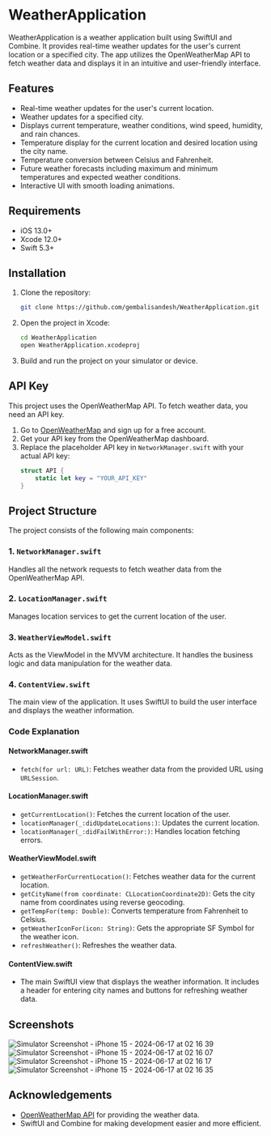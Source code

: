 # WeatherApplication

WeatherApplication is a weather application built using SwiftUI and Combine. It provides real-time weather updates for the user's current location or a specified city. The app utilizes the OpenWeatherMap API to fetch weather data and displays it in an intuitive and user-friendly interface.

## Features

- Real-time weather updates for the user's current location.
- Weather updates for a specified city.
- Displays current temperature, weather conditions, wind speed, humidity, and rain chances.
- Temperature display for the current location and desired location using the city name.
- Temperature conversion between Celsius and Fahrenheit.
- Future weather forecasts including maximum and minimum temperatures and expected weather conditions.
- Interactive UI with smooth loading animations.

## Requirements

- iOS 13.0+
- Xcode 12.0+
- Swift 5.3+

## Installation

1. Clone the repository:
   ```sh
   git clone https://github.com/gembalisandesh/WeatherApplication.git
   ```
2. Open the project in Xcode:
   ```sh
   cd WeatherApplication
   open WeatherApplication.xcodeproj
   ```
3. Build and run the project on your simulator or device.

## API Key

This project uses the OpenWeatherMap API. To fetch weather data, you need an API key.

1. Go to [OpenWeatherMap](https://openweathermap.org/api) and sign up for a free account.
2. Get your API key from the OpenWeatherMap dashboard.
3. Replace the placeholder API key in `NetworkManager.swift` with your actual API key:
   ```swift
   struct API {
       static let key = "YOUR_API_KEY"
   }
   ```

## Project Structure

The project consists of the following main components:

### 1. `NetworkManager.swift`

Handles all the network requests to fetch weather data from the OpenWeatherMap API.

### 2. `LocationManager.swift`

Manages location services to get the current location of the user.

### 3. `WeatherViewModel.swift`

Acts as the ViewModel in the MVVM architecture. It handles the business logic and data manipulation for the weather data.

### 4. `ContentView.swift`

The main view of the application. It uses SwiftUI to build the user interface and displays the weather information.

### Code Explanation

#### NetworkManager.swift

- `fetch(for url: URL)`: Fetches weather data from the provided URL using `URLSession`.

#### LocationManager.swift

- `getCurrentLocation()`: Fetches the current location of the user.
- `locationManager(_:didUpdateLocations:)`: Updates the current location.
- `locationManager(_:didFailWithError:)`: Handles location fetching errors.

#### WeatherViewModel.swift

- `getWeatherForCurrentLocation()`: Fetches weather data for the current location.
- `getCityName(from coordinate: CLLocationCoordinate2D)`: Gets the city name from coordinates using reverse geocoding.
- `getTempFor(temp: Double)`: Converts temperature from Fahrenheit to Celsius.
- `getWeatherIconFor(icon: String)`: Gets the appropriate SF Symbol for the weather icon.
- `refreshWeather()`: Refreshes the weather data.

#### ContentView.swift

- The main SwiftUI view that displays the weather information. It includes a header for entering city names and buttons for refreshing weather data.

## Screenshots

![Simulator Screenshot - iPhone 15 - 2024-06-17 at 02 16 39](https://github.com/gembalisandesh/WeatherApplication/assets/93411433/c574680f-bce3-4d29-9f68-de4abe56d4f4)
![Simulator Screenshot - iPhone 15 - 2024-06-17 at 02 16 07](https://github.com/gembalisandesh/WeatherApplication/assets/93411433/ca2e6839-3439-42f1-80af-fda2110b9c81)
![Simulator Screenshot - iPhone 15 - 2024-06-17 at 02 16 17](https://github.com/gembalisandesh/WeatherApplication/assets/93411433/83fe651b-1545-4682-a646-66d8b87d6dc5)
![Simulator Screenshot - iPhone 15 - 2024-06-17 at 02 16 35](https://github.com/gembalisandesh/WeatherApplication/assets/93411433/2b7b8c65-5e8e-4163-a562-850e4efadba5)


## Acknowledgements

- [OpenWeatherMap API](https://openweathermap.org/api) for providing the weather data.
- SwiftUI and Combine for making development easier and more efficient.
